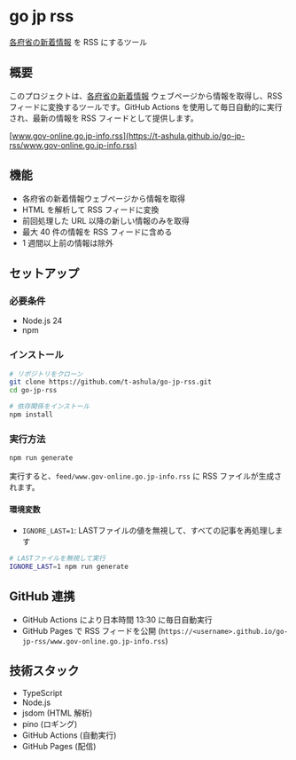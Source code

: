 # go jp rss

[各府省の新着情報](https://www.gov-online.go.jp/info/index.html) を RSS にするツール

## 概要

このプロジェクトは、[各府省の新着情報](https://www.gov-online.go.jp/info/index.html) ウェブページから情報を取得し、RSS フィードに変換するツールです。GitHub Actions を使用して毎日自動的に実行され、最新の情報を RSS フィードとして提供します。

[www.gov-online.go.jp-info.rss](https://t-ashula.github.io/go-jp-rss/www.gov-online.go.jp-info.rss)

## 機能

- 各府省の新着情報ウェブページから情報を取得
- HTML を解析して RSS フィードに変換
- 前回処理した URL 以降の新しい情報のみを取得
- 最大 40 件の情報を RSS フィードに含める
- 1 週間以上前の情報は除外

## セットアップ

### 必要条件

- Node.js 24
- npm

### インストール

```bash
# リポジトリをクローン
git clone https://github.com/t-ashula/go-jp-rss.git
cd go-jp-rss

# 依存関係をインストール
npm install
```

### 実行方法

```bash
npm run generate
```

実行すると、`feed/www.gov-online.go.jp-info.rss` に RSS ファイルが生成されます。

#### 環境変数

- `IGNORE_LAST=1`: LASTファイルの値を無視して、すべての記事を再処理します

```bash
# LASTファイルを無視して実行
IGNORE_LAST=1 npm run generate
```

## GitHub 連携

- GitHub Actions により日本時間 13:30 に毎日自動実行
- GitHub Pages で RSS フィードを公開 (`https://<username>.github.io/go-jp-rss/www.gov-online.go.jp-info.rss`)

## 技術スタック

- TypeScript
- Node.js
- jsdom (HTML 解析)
- pino (ロギング)
- GitHub Actions (自動実行)
- GitHub Pages (配信)
